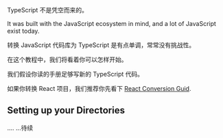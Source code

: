 TypeScript 不是凭空而来的。

It was built with the JavaScript ecosystem in mind, and a lot of JavaScript exist today.

转换 JavaScript 代码库为 TypeScript 是有点单调，常常没有挑战性。

在这个教程中，我们将看着你可以怎样开始。

我们假设你读的手册足够写新的 TypeScript 代码。

如果你转换 React 项目，我们推荐你先看下 [React Conversion Guid](https://github.com/Microsoft/TypeScript-React-Conversion-Guide#typescript-react-conversion-guide).

## Setting up your Directories
....
...待续